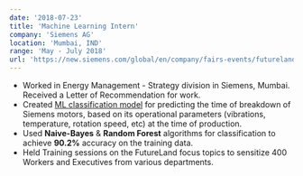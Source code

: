 ```yaml
---
date: '2018-07-23'
title: 'Machine Learning Intern'
company: 'Siemens AG'
location: 'Mumbai, IND'
range: 'May - July 2018'
url: 'https://new.siemens.com/global/en/company/fairs-events/futureland.html'
---
```


- Worked in Energy Management - Strategy division in Siemens, Mumbai. Received a Letter of Recommendation for work.
- Created [ML classification model](https://csciitd-my.sharepoint.com/:b:/g/personal/ee1170938_iitd_ac_in/EasUavDrTmdFrvuYc0rOissBVQwKuqxzharpOhXpblIN2Q?e=KJ8fPM) for predicting the time of breakdown of Siemens motors, based on its operational parameters (vibrations, temperature, rotation speed, etc) at the time of production.
- Used **Naive-Bayes** & **Random Forest** algorithms for classification to achieve **90.2%** accuracy on the training data.
- Held Training sessions on the FutureLand focus topics to sensitize 400 Workers and Executives from various departments.
